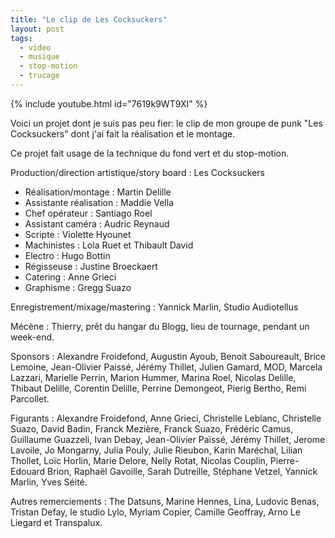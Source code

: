 ```yaml
---
title: "Le clip de Les Cocksuckers"
layout: post
tags:
  - video
  - musique
  - stop-motion
  - trucage
---
```


{% include youtube.html
    id="7619k9WT9XI"
%}

Voici un projet dont je suis pas peu fier: le clip de mon groupe de punk "Les Cocksuckers" dont j'ai fait la réalisation et le montage.

Ce projet fait usage de la technique du fond vert et du stop-motion.


Production/direction artistique/story board : Les Cocksuckers

- Réalisation/montage : Martin Delille
- Assistante réalisation : Maddie Vella
- Chef opérateur : Santiago Roel
- Assistant caméra : Audric Reynaud
- Scripte : Violette Hyounet
- Machinistes : Lola Ruet et Thibault David
- Electro : Hugo Bottin
- Régisseuse : Justine Broeckaert
- Catering : Anne Grieci
- Graphisme : Gregg Suazo

Enregistrement/mixage/mastering : Yannick Marlin, Studio Audiotellus

Mécène : Thierry, prêt du hangar du Blogg, lieu de tournage, pendant un week-end.

Sponsors : Alexandre Froidefond, Augustin Ayoub, Benoit Saboureault, Brice Lemoine, Jean-Olivier Paissé, Jérémy Thillet, Julien Gamard, MOD, Marcela Lazzari, Marielle Perrin, Marion Hummer, Marina Roel, Nicolas Delille, Thibaut Delille, Corentin Delille, Perrine Demongeot, Pierig Bertho, Remi Parcollet.

Figurants : Alexandre Froidefond, Anne Grieci, Christelle Leblanc, Christelle Suazo, David Badin, Franck Mezière, Franck Suazo, Frédéric Camus, Guillaume Guazzeli, Ivan Debay, Jean-Olivier Païssé, Jérémy Thillet, Jerome Lavoile, Jo Mongarny, Julia Pouly, Julie Rieubon, Karin Maréchal, Lilian Thollet, Loïc Horlin, Marie Delore, Nelly Rotat, Nicolas Couplin, Pierre-Edouard Brion, Raphaël Gavoille, Sarah Dutreille, Stéphane Vetzel, Yannick Marlin, Yves Séité.

Autres remerciements : The Datsuns, Marine Hennes, Lina, Ludovic Benas, Tristan Defay, le studio Lylo, Myriam Copier, Camille Geoffray, Arno Le Liegard et Transpalux.
